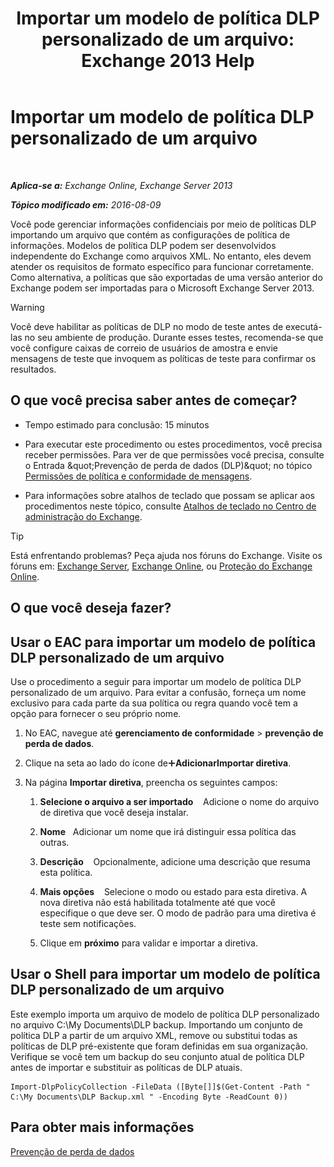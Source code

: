 ﻿---
title: 'Importar um modelo de política DLP personalizado de um arquivo: Exchange 2013 Help'
TOCTitle: Importar um modelo de política DLP personalizado de um arquivo
ms:assetid: 83f49dbd-f9b1-498e-b548-1529c5e1ccdb
ms:mtpsurl: https://technet.microsoft.com/pt-br/library/JJ150531(v=EXCHG.150)
ms:contentKeyID: 50484746
ms.date: 05/22/2018
mtps_version: v=EXCHG.150
ms.translationtype: MT
---

# Importar um modelo de política DLP personalizado de um arquivo

 

_**Aplica-se a:** Exchange Online, Exchange Server 2013_

_**Tópico modificado em:** 2016-08-09_

Você pode gerenciar informações confidenciais por meio de políticas DLP importando um arquivo que contém as configurações de política de informações. Modelos de política DLP podem ser desenvolvidos independente do Exchange como arquivos XML. No entanto, eles devem atender os requisitos de formato específico para funcionar corretamente. Como alternativa, a políticas que são exportadas de uma versão anterior do Exchange podem ser importadas para o Microsoft Exchange Server 2013.


> [!WARNING]
> Você deve habilitar as políticas de DLP no modo de teste antes de executá-las no seu ambiente de produção. Durante esses testes, recomenda-se que você configure caixas de correio de usuários de amostra e envie mensagens de teste que invoquem as políticas de teste para confirmar os resultados.



## O que você precisa saber antes de começar?

  - Tempo estimado para conclusão: 15 minutos

  - Para executar este procedimento ou estes procedimentos, você precisa receber permissões. Para ver de que permissões você precisa, consulte o Entrada \&quot;Prevenção de perda de dados (DLP)\&quot; no tópico [Permissões de política e conformidade de mensagens](messaging-policy-and-compliance-permissions-exchange-2013-help.md).

  - Para informações sobre atalhos de teclado que possam se aplicar aos procedimentos neste tópico, consulte [Atalhos de teclado no Centro de administração do Exchange](keyboard-shortcuts-in-the-exchange-admin-center-exchange-online-protection-help.md).


> [!TIP]
> Está enfrentando problemas? Peça ajuda nos fóruns do Exchange. Visite os fóruns em: <A href="https://go.microsoft.com/fwlink/p/?linkid=60612">Exchange Server</A>, <A href="https://go.microsoft.com/fwlink/p/?linkid=267542">Exchange Online</A>, ou <A href="https://go.microsoft.com/fwlink/p/?linkid=285351">Proteção do Exchange Online</A>.



## O que você deseja fazer?

## Usar o EAC para importar um modelo de política DLP personalizado de um arquivo

Use o procedimento a seguir para importar um modelo de política DLP personalizado de um arquivo. Para evitar a confusão, forneça um nome exclusivo para cada parte da sua política ou regra quando você tem a opção para fornecer o seu próprio nome.

1.  No EAC, navegue até **gerenciamento de conformidade** \> **prevenção de perda de dados**.

2.  Clique na seta ao lado do ícone de![Ícone Adicionar](images/JJ218640.c1e75329-d6d7-4073-a27d-498590bbb558(EXCHG.150).gif "Ícone Adicionar")**AdicionarImportar diretiva**.

3.  Na página **Importar diretiva**, preencha os seguintes campos:
    
    1.  **Selecione o arquivo a ser importado**    Adicione o nome do arquivo de diretiva que você deseja instalar.
    
    2.  **Nome**   Adicionar um nome que irá distinguir essa política das outras.
    
    3.  **Descrição**    Opcionalmente, adicione uma descrição que resuma esta política.
    
    4.  **Mais opções**    Selecione o modo ou estado para esta diretiva. A nova diretiva não está habilitada totalmente até que você especifique o que deve ser. O modo de padrão para uma diretiva é teste sem notificações.
    
    5.  Clique em **próximo** para validar e importar a diretiva.

## Usar o Shell para importar um modelo de política DLP personalizado de um arquivo

Este exemplo importa um arquivo de modelo de política DLP personalizado no arquivo C:\\My Documents\\DLP backup. Importando um conjunto de política DLP a partir de um arquivo XML, remove ou substitui todas as políticas de DLP pré-existente que foram definidas em sua organização. Verifique se você tem um backup do seu conjunto atual de política DLP antes de importar e substituir as políticas de DLP atuais.

    Import-DlpPolicyCollection -FileData ([Byte[]]$(Get-Content -Path " C:\My Documents\DLP Backup.xml " -Encoding Byte -ReadCount 0))

## Para obter mais informações

[Prevenção de perda de dados](technical-overview-of-dlp-data-loss-prevention-in-exchange.md)

